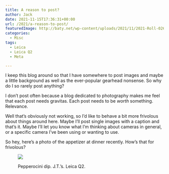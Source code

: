 ```yaml
---
title: A reason to post?
author: Jack
date: 2021-11-15T17:36:31+00:00
url: /2021/a-reason-to-post/
featuredImage: http://baty.net/wp-content/uploads/2021/11/2021-Roll-026-028.jpg
categories:
  - Misc
tags:
  - Leica
  - Leica Q2
  - Meta

---
```

 

I keep this blog around so that I have somewhere to post images and maybe a little background as well as the ever-popular gearhead nonsense. So why do I so rarely post anything?

I don&#8217;t post often because a blog dedicated to photography makes me feel that each post needs gravitas. Each post needs to be _worth_ something. Relevance.

Well that&#8217;s obviously not working, so I&#8217;d like to behave a bit more frivolous about things around here. Maybe I&#8217;ll post single images with a caption and that&#8217;s it. Maybe I&#8217;ll let you know what I&#8217;m thinking about cameras in general, or a specific camera I&#8217;ve been using or wanting to use.

So hey, here&#8217;s a photo of the appetizer at dinner recently. How&#8217;s that for frivolous?<figure class="wp-block-image kg-card kg-image-card kg-width-wide kg-card-hascaption">

![][1] <figcaption>Pepperocini dip. J.T.&#8217;s. Leica Q2.</figcaption></figure>

 [1]: http://baty.net/content/images/2021/11/20211015-Q1000069.jpg